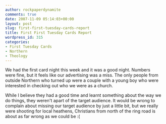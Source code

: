```yaml
---
author: rockpaperdynamite
comments: true
date: 2007-11-09 05:14:03+00:00
layout: post
slug: first-first-tuesday-cards-report
title: First First Tuesday Cards Report
wordpress_id: 315
categories:
- First Tuesday Cards
- Northern
- Theology
---
```


We had the first card night this week and it was a good night. Numbers were fine, but it feels like our advertising was a miss. The only people from outside Northern who turned up were a couple with a young boy who were interested in checking out who we were as a church.

While I believe they had a good time and learnt something about the way we do things, they weren't apart of the target audience. It would be wrong to complain about missing our target audience by just a little bit, but we really were shooting for local heathens, Christians from north of the ring road is about as far wrong as we could be :(
